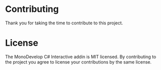 # Contributing

Thank you for taking the time to contribute to this project.

# License

The MonoDevelop C# Interactive addin is MIT licensed. By contributing to the project you agree to license your contributions by the same license.